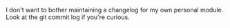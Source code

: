 I don't want to bother maintaining a changelog for my own personal module.  Look at the git commit log if you're curious.